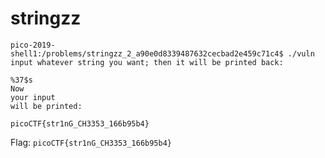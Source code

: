 # stringzz

```
pico-2019-shell1:/problems/stringzz_2_a90e0d8339487632cecbad2e459c71c4$ ./vuln
input whatever string you want; then it will be printed back:

%37$s
Now
your input
will be printed:

picoCTF{str1nG_CH3353_166b95b4}
````

Flag: `picoCTF{str1nG_CH3353_166b95b4}`